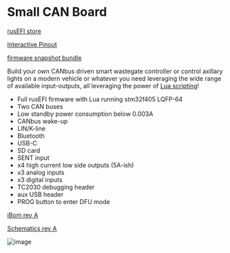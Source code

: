 # Small CAN Board

[rusEFI store](https://www.shop.rusefi.com/shop/p/smallcanboard)

[Interactive Pinout](https://rusefi.com/docs/pinouts/hellen/small-can-board/)

[firmware snapshot bundle](https://rusefi.com/build_server/rusefi_bundle_small-can-board.zip)

Build your own CANbus driven smart wastegate controller or control axillary lights on a modern vehicle or whatever you need leveraging the wide range of available input-outputs, all leveraging the power of [Lua scripting](https://github.com/rusefi/rusefi/wiki/Lua-Scripting)!

* Full rusEFI firmware with Lua running stm32f405 LQFP-64
* Two CAN buses
* Low standby power consumption below 0.003A
* CANbus wake-up
* LIN/K-line
* Bluetooth
* USB-C
* SD card
* SENT input
* x4 high current low side outputs (5A-ish)
* x3 analog inputs
* x3 digital inputs
* TC2030 debugging header
* aux USB header
* PROG button to enter DFU mode

[iBom rev A](https://rusefi.com/docs/ibom/small-can-board-a-ibom.html)

[Schematics rev A](Hardware/Hellen/small-can-board-a-schematic.pdf)

![image](https://github.com/rusefi/rusefi/assets/48498823/bc9f33da-46a9-48fe-ba04-6eb8e0269bbf)
